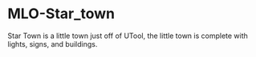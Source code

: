 # MLO-Star_town
Star Town is a little town just off of UTool, the little town is complete with lights, signs, and buildings.
